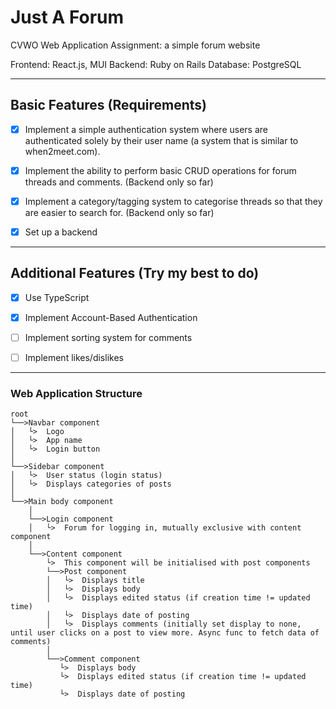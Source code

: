# Just A Forum

CVWO Web Application Assignment: a simple forum website

Frontend: React.js, MUI
Backend: Ruby on Rails
Database: PostgreSQL

---

## Basic Features (Requirements)

- [x] Implement a simple authentication system where users are authenticated solely by their user name (a system that is similar to when2meet.com).

- [x] Implement the ability to perform basic CRUD operations for forum threads and comments. (Backend only so far)

- [x] Implement a category/tagging system to categorise threads so that they are easier to search for. (Backend only so far)

- [x] Set up a backend

---

## Additional Features (Try my best to do)

- [x] Use TypeScript

- [x] Implement Account-Based Authentication

- [ ] Implement sorting system for comments

- [ ] Implement likes/dislikes

---

### Web Application Structure

```
root
└──>Navbar component
│   └>  Logo
│   └>  App name
│   └>  Login button
│
└──>Sidebar component
│   └>  User status (login status)
│   └>  Displays categories of posts
│
└──>Main body component
    │
    └──>Login component
    │   └>  Forum for logging in, mutually exclusive with content component
    │
    └──>Content component
        └>  This component will be initialised with post components
        └──>Post component
        │   └>  Displays title
        │   └>  Displays body
        │   └>  Displays edited status (if creation time != updated time)
        │   └>  Displays date of posting
        │   └>  Displays comments (initially set display to none, until user clicks on a post to view more. Async func to fetch data of comments)
        │
        └──>Comment component
           └>  Displays body
           └>  Displays edited status (if creation time != updated time)
           └>  Displays date of posting
```
